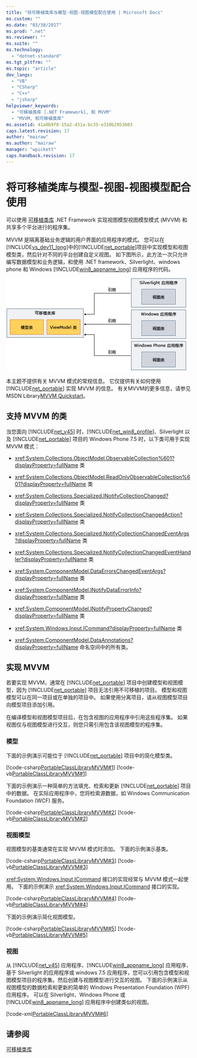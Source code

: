 ```yaml
---
title: "将可移植类库与模型-视图-视图模型配合使用 | Microsoft Docs"
ms.custom: ""
ms.date: "03/30/2017"
ms.prod: ".net"
ms.reviewer: ""
ms.suite: ""
ms.technology: 
  - "dotnet-standard"
ms.tgt_pltfrm: ""
ms.topic: "article"
dev_langs: 
  - "VB"
  - "CSharp"
  - "C++"
  - "jsharp"
helpviewer_keywords: 
  - "可移植类库 [.NET Framework], 和 MVVM"
  - "MVVM, 和可移植类库"
ms.assetid: 41a0b9f8-15a2-431a-bc35-e310b2953b03
caps.latest.revision: 17
author: "mairaw"
ms.author: "mairaw"
manager: "wpickett"
caps.handback.revision: 17
---
```

# 将可移植类库与模型-视图-视图模型配合使用
可以使用 [可移植类库](../../../docs/standard/cross-platform/cross-platform-development-with-the-portable-class-library.md) .NET Framework 实现视图模型视图模型模式 \(MVVM\) 和共享多个平台进行的程序集。  
  
 MVVM 是隔离基础业务逻辑的用户界面的应用程序的模式。  您可以在[!INCLUDE[vs_dev11_long](../../../includes/vs-dev11-long-md.md)]中的[!INCLUDE[net_portable](../../../includes/net-portable-md.md)]项目中实现模型和视图模型类，然后针对不同的平台创建自定义视图。  如下图所示，此方法一次只允许编写数据模型和业务逻辑，和使用 .NET framework、Silverlight、windows phone 和 Windows  [!INCLUDE[win8_appname_long](../../../includes/win8-appname-long-md.md)] 应用程序的代码。  
  
 ![可移植的 MVVM 关系图](../../../docs/standard/cross-platform/media/portablemvvmdiagram.png "PortableMVVMdiagram")  
  
 本主题不提供有关 MVVM 模式的常规信息。  它仅提供有关如何使用 [!INCLUDE[net_portable](../../../includes/net-portable-md.md)] 实现 MVVM 的信息。  有关MVVM的更多信息，请参见MSDN Library[MVVM Quickstart](http://go.microsoft.com/fwlink/?LinkId=234934)。  
  
## 支持 MVVM 的类  
 当您面向 [!INCLUDE[net_v45](../../../includes/net-v45-md.md)] 时，[!INCLUDE[net_win8_profile](../../../includes/net-win8-profile-md.md)]、Silverlight 以及 [!INCLUDE[net_portable](../../../includes/net-portable-md.md)] 项目的 Windows Phone 7.5 时，以下类可用于实现 MVVM 模式：  
  
-   <xref:System.Collections.ObjectModel.ObservableCollection%601?displayProperty=fullName> 类  
  
-   <xref:System.Collections.ObjectModel.ReadOnlyObservableCollection%601?displayProperty=fullName> 类  
  
-   <xref:System.Collections.Specialized.INotifyCollectionChanged?displayProperty=fullName> 类  
  
-   <xref:System.Collections.Specialized.NotifyCollectionChangedAction?displayProperty=fullName> 类  
  
-   <xref:System.Collections.Specialized.NotifyCollectionChangedEventArgs?displayProperty=fullName> 类  
  
-   <xref:System.Collections.Specialized.NotifyCollectionChangedEventHandler?displayProperty=fullName> 类  
  
-   <xref:System.ComponentModel.DataErrorsChangedEventArgs?displayProperty=fullName> 类  
  
-   <xref:System.ComponentModel.INotifyDataErrorInfo?displayProperty=fullName> 类  
  
-   <xref:System.ComponentModel.INotifyPropertyChanged?displayProperty=fullName> 类  
  
-   <xref:System.Windows.Input.ICommand?displayProperty=fullName> 类  
  
-   <xref:System.ComponentModel.DataAnnotations?displayProperty=fullName> 命名空间中的所有类。  
  
## 实现 MVVM  
 若要实现 MVVM，通常在 [!INCLUDE[net_portable](../../../includes/net-portable-md.md)] 项目中创建模型和视图模型，因为 [!INCLUDE[net_portable](../../../includes/net-portable-md.md)] 项目无法引用不可移植的项目。  模型和视图模型可以在同一项目或在单独的项目中。  如果使用分离项目，请从视图模型项目向模型项目添加引用。  
  
 在编译模型和视图模型项目后，在包含视图的应用程序中引用这些程序集。  如果视图仅与视图模型进行交互，则您只需引用包含该视图模型的程序集。  
  
### 模型  
 下面的示例演示可能位于 [!INCLUDE[net_portable](../../../includes/net-portable-md.md)] 项目中的简化模型类。  
  
 [!code-csharp[PortableClassLibraryMVVM#1](../../../samples/snippets/csharp/VS_Snippets_CLR/portableclasslibrarymvvm/cs/customer.cs#1)]
 [!code-vb[PortableClassLibraryMVVM#1](../../../samples/snippets/visualbasic/VS_Snippets_CLR/portableclasslibrarymvvm/vb/customer.vb#1)]  
  
 下面的示例演示一种简单的方法填充、检索和更新 [!INCLUDE[net_portable](../../../includes/net-portable-md.md)] 项目中的数据。  在实际应用程序中，您将检索源数据，如 Windows Communication Foundation \(WCF\) 服务。  
  
 [!code-csharp[PortableClassLibraryMVVM#2](../../../samples/snippets/csharp/VS_Snippets_CLR/portableclasslibrarymvvm/cs/customerrepository.cs#2)]
 [!code-vb[PortableClassLibraryMVVM#2](../../../samples/snippets/visualbasic/VS_Snippets_CLR/portableclasslibrarymvvm/vb/customerrepository.vb#2)]  
  
### 视图模型  
 视图模型的基类通常在实现 MVVM 模式时添加。  下面的示例演示基类。  
  
 [!code-csharp[PortableClassLibraryMVVM#3](../../../samples/snippets/csharp/VS_Snippets_CLR/portableclasslibrarymvvm/cs/viewmodelbase.cs#3)]
 [!code-vb[PortableClassLibraryMVVM#3](../../../samples/snippets/visualbasic/VS_Snippets_CLR/portableclasslibrarymvvm/vb/viewmodelbase.vb#3)]  
  
 <xref:System.Windows.Input.ICommand> 接口的实现经常与 MVVM 模式一起使用。  下面的示例演示 <xref:System.Windows.Input.ICommand> 接口的实现。  
  
 [!code-csharp[PortableClassLibraryMVVM#4](../../../samples/snippets/csharp/VS_Snippets_CLR/portableclasslibrarymvvm/cs/relaycommand.cs#4)]
 [!code-vb[PortableClassLibraryMVVM#4](../../../samples/snippets/visualbasic/VS_Snippets_CLR/portableclasslibrarymvvm/vb/relaycommand.vb#4)]  
  
 下面的示例演示简化视图模型。  
  
 [!code-csharp[PortableClassLibraryMVVM#5](../../../samples/snippets/csharp/VS_Snippets_CLR/portableclasslibrarymvvm/cs/mainpageviewmodel.cs#5)]
 [!code-vb[PortableClassLibraryMVVM#5](../../../samples/snippets/visualbasic/VS_Snippets_CLR/portableclasslibrarymvvm/vb/customerviewmodel.vb#5)]  
  
### 视图  
 从 [!INCLUDE[net_v45](../../../includes/net-v45-md.md)] 应用程序、[!INCLUDE[win8_appname_long](../../../includes/win8-appname-long-md.md)] 应用程序、基于 Silverlight 的应用程序或 windows 7.5 应用程序，您可以引用包含模型和视图模型项目的程序集。然后创建与视图模型进行交互的视图。  下面的示例演示从视图模型的数据检索和更新的简单的 Windows Presentation Foundation \(WPF\) 应用程序。  可以在 Silverlight、Windows Phone 或 [!INCLUDE[win8_appname_long](../../../includes/win8-appname-long-md.md)] 应用程序中创建类似的视图。  
  
 [!code-xml[PortableClassLibraryMVVM#6](../../../samples/snippets/csharp/VS_Snippets_CLR/portableclasslibrarymvvm/cs/mainwindow.xaml#6)]  
  
## 请参阅  
 [可移植类库](../../../docs/standard/cross-platform/cross-platform-development-with-the-portable-class-library.md)